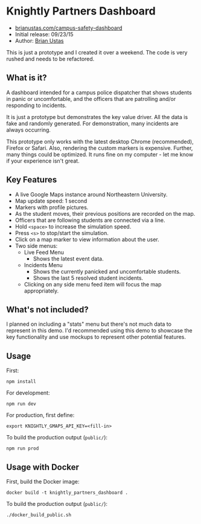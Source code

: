 # Knightly Partners Dashboard

- [brianustas.com/campus-safety-dashboard](http://brianustas.com/campus-safety-dashboard/)
- Initial release: 09/23/15
- Author: [Brian Ustas](http://brianustas.com)

This is just a prototype and I created it over a weekend. The code is very
rushed and needs to be refactored.

## What is it?

A dashboard intended for a campus police dispatcher that shows students in
panic or uncomfortable, and the officers that are patrolling and/or responding to
incidents.

It is just a prototype but demonstrates the key value driver. All the data is
fake and randomly generated. For demonstration, many incidents are always
occurring.

This prototype only works with the latest desktop Chrome (recommended), Firefox
or Safari. Also, rendering the custom markers is expensive. Further, many things
could be optimized. It runs fine on my computer - let me know if your experience
isn't great.

## Key Features
- A live Google Maps instance around Northeastern University.
- Map update speed: 1 second
- Markers with profile pictures.
- As the student moves, their previous positions are recorded on the map.
- Officers that are following students are connected via a line.
- Hold `<space>` to increase the simulation speed.
- Press `<s>` to stop/start the simulation.
- Click on a map marker to view information about the user.
- Two side menus:
  - Live Feed Menu
    - Shows the latest event data.
  - Incidents Menu
    - Shows the currently panicked and uncomfortable students.
    - Shows the last 5 resolved student incidents.
  - Clicking on any side menu feed item will focus the map appropriately.

## What's not included?

I planned on including a "stats" menu but there's not much data to represent in
this demo. I'd recommended using this demo to showcase the key functionality and
use mockups to represent other potential features.

## Usage

First:

    npm install

For development:

    npm run dev

For production, first define:

    export KNIGHTLY_GMAPS_API_KEY=<fill-in>

To build the production output (`public/`):

    npm run prod

## Usage with Docker

First, build the Docker image:

    docker build -t knightly_partners_dashboard .

To build the production output (`public/`):

    ./docker_build_public.sh
